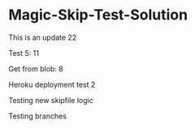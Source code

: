 # Magic-Skip-Test-Solution


This is an update 22

Test 5:  11

Get from blob: 8

Heroku deployment test 2

Testing new skipfile logic

Testing branches
